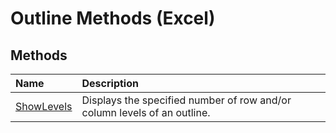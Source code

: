 
# Outline Methods (Excel)

## Methods



|**Name**|**Description**|
|:-----|:-----|
|[ShowLevels](2ebeb135-bbb9-aac1-57d7-02a141aa3ddb.md)|Displays the specified number of row and/or column levels of an outline.|
